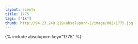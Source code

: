 ```yaml
--- 
layout: sieutv
title: 1775
tags: ["1k"]
thumb: http://94.23.248.219/absoluporn-1/image/002/1775.jpg
---
```

{% include absoluporn key="1775" %} 
